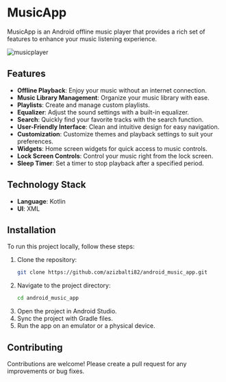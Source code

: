 # MusicApp

MusicApp is an Android offline music player that provides a rich set of features to enhance your music listening experience.

![musicplayer](https://github.com/user-attachments/assets/95286b17-b6cd-4622-960a-64fa313caa78)

## Features
- **Offline Playback**: Enjoy your music without an internet connection.
- **Music Library Management**: Organize your music library with ease.
- **Playlists**: Create and manage custom playlists.
- **Equalizer**: Adjust the sound settings with a built-in equalizer.
- **Search**: Quickly find your favorite tracks with the search function.
- **User-Friendly Interface**: Clean and intuitive design for easy navigation.
- **Customization**: Customize themes and playback settings to suit your preferences.
- **Widgets**: Home screen widgets for quick access to music controls.
- **Lock Screen Controls**: Control your music right from the lock screen.
- **Sleep Timer**: Set a timer to stop playback after a specified period.

## Technology Stack
- **Language**: Kotlin
- **UI**: XML

## Installation
To run this project locally, follow these steps:

1. Clone the repository:
    ```sh
    git clone https://github.com/azizbalti82/android_music_app.git
    ```
2. Navigate to the project directory:
    ```sh
    cd android_music_app
    ```
3. Open the project in Android Studio.
4. Sync the project with Gradle files.
5. Run the app on an emulator or a physical device.

## Contributing
Contributions are welcome! Please create a pull request for any improvements or bug fixes.
